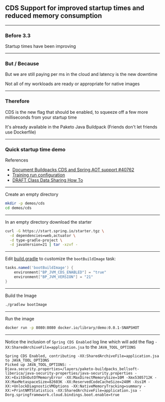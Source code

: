 ## CDS Support for improved startup times and reduced memory consumption

---

### Before 3.3

Startup times have been improving

---

### But / Because

But we are still paying per ms in the cloud and latency is the new downtime

Not all of my workloads are ready or appropriate for native images

---

### Therefore

CDS is the new flag that should be enabled, to squeeze off a few more milliseconds from your startup time

It's already available in the Paketo Java Buildpack
(Friends don't let friends use Dockerfile)

---

### Quick startup time demo

References
- [Document Buildpacks CDS and Spring AOT support #40762](https://github.com/spring-projects/spring-boot/issues/40762)
- [Training run configuration](https://github.com/spring-projects/spring-lifecycle-smoke-tests/blob/main/README.adoc#training-run-configuration)
- [DRAFT Class Data Sharing How To](https://docs.spring.io/spring-boot/3.3-SNAPSHOT/how-to/class-data-sharing.html)


---

Create an empty directory

```bash
mkdir -p demos/cds
cd demos/cds
```

---

In an empty directory download the starter

```bash
curl -G https://start.spring.io/starter.tgz \
  -d dependencies=web,actuator \
  -d type-gradle-project \
  -d javaVersion=21 | tar -xzvf -
```

---

Edit [build.gradle](../../demos/cds/build.gradle) to customize the `bootBuildImage` task:

```groovy
tasks.named('bootBuildImage') {
	environment["BP_JVM_CDS_ENABLED"] = "true"
	environment["BP_JVM_VERSION"] = "21"
}
```

---

Build the Image

```bash
./gradlew bootImage
```

---

Run the image

```bash
docker run -p 8080:8080 docker.io/library/demo:0.0.1-SNAPSHOT
```

---

Notice the inclusion of `Spring CDS Enabled` log line which will add the flag `-XX:SharedArchiveFile=application.jsa` to the `JAVA_TOOL_OPTIONS`

```logs
Spring CDS Enabled, contributing -XX:SharedArchiveFile=application.jsa to JAVA_TOOL_OPTIONS
Picked up JAVA_TOOL_OPTIONS: -Djava.security.properties=/layers/paketo-buildpacks_bellsoft-liberica/java-security-properties/java-security.properties -XX:+ExitOnOutOfMemoryError -XX:MaxDirectMemorySize=10M -Xmx5305712K -XX:MaxMetaspaceSize=82603K -XX:ReservedCodeCacheSize=240M -Xss1M -XX:+UnlockDiagnosticVMOptions -XX:NativeMemoryTracking=summary -XX:+PrintNMTStatistics -XX:SharedArchiveFile=application.jsa -Dorg.springframework.cloud.bindings.boot.enable=true
```